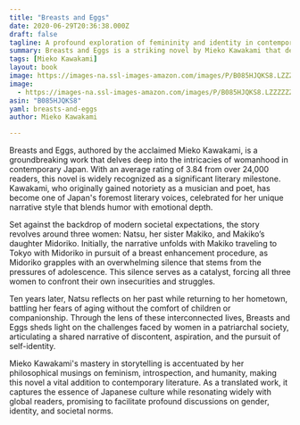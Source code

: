 ```yaml
---
title: "Breasts and Eggs"
date: 2020-06-29T20:36:38.000Z
draft: false
tagline: A profound exploration of femininity and identity in contemporary Japan.
summary: Breasts and Eggs is a striking novel by Mieko Kawakami that delves into the lives of three interconnected women confronting society's pressures, personal fears, and the search for self-acceptance.
tags: [Mieko Kawakami]
layout: book
image: https://images-na.ssl-images-amazon.com/images/P/B085HJQKS8.LZZZZZZZ.jpg
image: 
  - https://images-na.ssl-images-amazon.com/images/P/B085HJQKS8.LZZZZZZZ.jpg
asin: "B085HJQKS8"
yaml: breasts-and-eggs
author: Mieko Kawakami

---
```


Breasts and Eggs, authored by the acclaimed Mieko Kawakami, is a groundbreaking work that delves deep into the intricacies of womanhood in contemporary Japan. With an average rating of 3.84 from over 24,000 readers, this novel is widely recognized as a significant literary milestone. Kawakami, who originally gained notoriety as a musician and poet, has become one of Japan's foremost literary voices, celebrated for her unique narrative style that blends humor with emotional depth.

Set against the backdrop of modern societal expectations, the story revolves around three women: Natsu, her sister Makiko, and Makiko’s daughter Midoriko. Initially, the narrative unfolds with Makiko traveling to Tokyo with Midoriko in pursuit of a breast enhancement procedure, as Midoriko grapples with an overwhelming silence that stems from the pressures of adolescence. This silence serves as a catalyst, forcing all three women to confront their own insecurities and struggles.

Ten years later, Natsu reflects on her past while returning to her hometown, battling her fears of aging without the comfort of children or companionship. Through the lens of these interconnected lives, Breasts and Eggs sheds light on the challenges faced by women in a patriarchal society, articulating a shared narrative of discontent, aspiration, and the pursuit of self-identity.

Mieko Kawakami's mastery in storytelling is accentuated by her philosophical musings on feminism, introspection, and humanity, making this novel a vital addition to contemporary literature. As a translated work, it captures the essence of Japanese culture while resonating widely with global readers, promising to facilitate profound discussions on gender, identity, and societal norms.